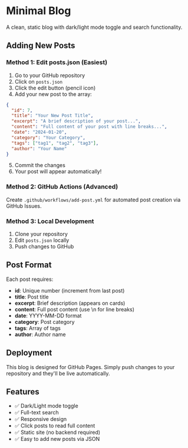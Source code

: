 # Minimal Blog

A clean, static blog with dark/light mode toggle and search functionality.

## Adding New Posts

### Method 1: Edit posts.json (Easiest)

1. Go to your GitHub repository
2. Click on `posts.json`
3. Click the edit button (pencil icon)
4. Add your new post to the array:

```json
{
  "id": 7,
  "title": "Your New Post Title",
  "excerpt": "A brief description of your post...",
  "content": "Full content of your post with line breaks...",
  "date": "2024-01-20",
  "category": "Your Category",
  "tags": ["tag1", "tag2", "tag3"],
  "author": "Your Name"
}
```

5. Commit the changes
6. Your post will appear automatically!

### Method 2: GitHub Actions (Advanced)

Create `.github/workflows/add-post.yml` for automated post creation via GitHub Issues.

### Method 3: Local Development

1. Clone your repository
2. Edit `posts.json` locally
3. Push changes to GitHub

## Post Format

Each post requires:
- **id**: Unique number (increment from last post)
- **title**: Post title
- **excerpt**: Brief description (appears on cards)
- **content**: Full post content (use \n for line breaks)
- **date**: YYYY-MM-DD format
- **category**: Post category
- **tags**: Array of tags
- **author**: Author name

## Deployment

This blog is designed for GitHub Pages. Simply push changes to your repository and they'll be live automatically.

## Features

- ✅ Dark/Light mode toggle
- ✅ Full-text search
- ✅ Responsive design
- ✅ Click posts to read full content
- ✅ Static site (no backend required)
- ✅ Easy to add new posts via JSON